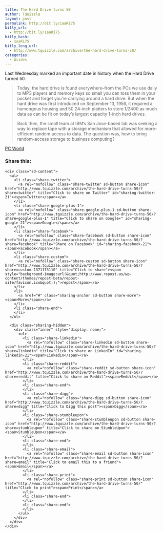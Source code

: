 ```yaml
---
title: The Hard Drive turns 50
author: TQuizzle
layout: post
permalink: http://bit.ly/1aaRi75
bitly_url:
  - http://bit.ly/1aaRi75
bitly_hash:
  - 1aaRi75
bitly_long_url:
  - http://www.tquizzle.com/archive/the-hard-drive-turns-50/
categories:
  - Asides
---
```

Last Wednesday marked an important date in history when the Hard Drive turned 50.

> Today, the hard drive is found everywhere&#8211;from the PCs we use daily to MP3 players and memory keys so small you can toss them in your pocket and forget you&#8217;re carrying around a hard drive. But when the hard drive was first introduced on September 13, 1956, it required a humongous housing and 50 24-inch platters to store 1/2400 as much data as can be fit on today&#8217;s largest capacity 1-inch hard drives.
> 
> Back then, the small team at IBM&#8217;s San Jose-based lab was seeking a way to replace tape with a storage mechanism that allowed for more-efficient random access to data. The question was, how to bring random-access storage to business computing?

<span class="bqcite"><a rel="nofollow" target="_blank" href="http://www.pcworld.com/article/id,127104/article.html?tk=nl_wbxnws">PC World</a></span>

<div class="sharedaddy sd-sharing-enabled">
  <div class="robots-nocontent sd-block sd-social sd-social-icon-text sd-sharing">
    <h3 class="sd-title">
      Share this:
    </h3>
    
    <div class="sd-content">
      <ul>
        <li class="share-twitter">
          <a rel="nofollow" class="share-twitter sd-button share-icon" href="http://www.tquizzle.com/archive/the-hard-drive-turns-50/?share=twitter" title="Click to share on Twitter" id="sharing-twitter-21"><span>Twitter</span></a>
        </li>
        <li class="share-google-plus-1">
          <a rel="nofollow" class="share-google-plus-1 sd-button share-icon" href="http://www.tquizzle.com/archive/the-hard-drive-turns-50/?share=google-plus-1" title="Click to share on Google+" id="sharing-google-21"><span>Google</span></a>
        </li>
        <li class="share-facebook">
          <a rel="nofollow" class="share-facebook sd-button share-icon" href="http://www.tquizzle.com/archive/the-hard-drive-turns-50/?share=facebook" title="Share on Facebook" id="sharing-facebook-21"><span>Facebook</span></a>
        </li>
        <li class="share-custom">
          <a rel="nofollow" class="share-custom sd-button share-icon" href="http://www.tquizzle.com/archive/the-hard-drive-turns-50/?share=custom-1371173110" title="Click to share"><span style="background-image:url(&quot;http://www.repost.us/wp-content/themes/repost-beta/repost-site/favicon.ico&quot;);">repost</span></a>
        </li>
        <li>
          <a href="#" class="sharing-anchor sd-button share-more"><span>More</span></a>
        </li>
        <li class="share-end">
        </li>
      </ul>
      
      <div class="sharing-hidden">
        <div class="inner" style="display: none;">
          <ul>
            <li class="share-linkedin">
              <a rel="nofollow" class="share-linkedin sd-button share-icon" href="http://www.tquizzle.com/archive/the-hard-drive-turns-50/?share=linkedin" title="Click to share on LinkedIn" id="sharing-linkedin-21"><span>LinkedIn</span></a>
            </li>
            <li class="share-reddit">
              <a rel="nofollow" class="share-reddit sd-button share-icon" href="http://www.tquizzle.com/archive/the-hard-drive-turns-50/?share=reddit" title="Click to share on Reddit"><span>Reddit</span></a>
            </li>
            <li class="share-end">
            </li>
            <li class="share-digg">
              <a rel="nofollow" class="share-digg sd-button share-icon" href="http://www.tquizzle.com/archive/the-hard-drive-turns-50/?share=digg" title="Click to Digg this post"><span>Digg</span></a>
            </li>
            <li class="share-stumbleupon">
              <a rel="nofollow" class="share-stumbleupon sd-button share-icon" href="http://www.tquizzle.com/archive/the-hard-drive-turns-50/?share=stumbleupon" title="Click to share on StumbleUpon"><span>StumbleUpon</span></a>
            </li>
            <li class="share-end">
            </li>
            <li class="share-email">
              <a rel="nofollow" class="share-email sd-button share-icon" href="http://www.tquizzle.com/archive/the-hard-drive-turns-50/?share=email" title="Click to email this to a friend"><span>Email</span></a>
            </li>
            <li class="share-print">
              <a rel="nofollow" class="share-print sd-button share-icon" href="http://www.tquizzle.com/archive/the-hard-drive-turns-50/" title="Click to print"><span>Print</span></a>
            </li>
            <li class="share-end">
            </li>
            <li class="share-end">
            </li>
          </ul>
        </div>
      </div>
    </div>
  </div>
</div>